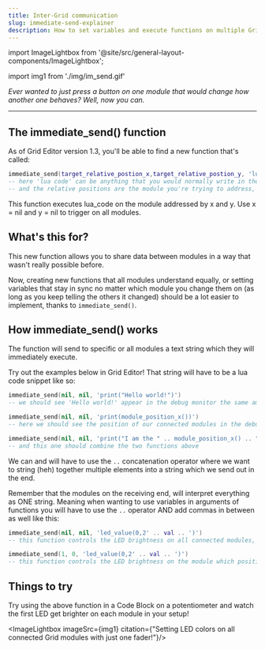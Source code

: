 ```yaml
---
title: Inter-Grid communication
slug: immediate-send-explainer
description: How to set variables and execute functions on multiple Grid modules at the same time
---
```


import ImageLightbox from '@site/src/general-layout-components/ImageLightbox';

import img1 from './img/im_send.gif'

_Ever wanted to just press a button on one module that would change how another one behaves? Well, now you can._

---

## The immediate_send() function

As of Grid Editor version 1.3, you'll be able to find a new function that's called:

```lua
immediate_send(target_relative_postion_x,target_relative_postion_y, 'lua code')
-- here 'lua code' can be anything that you would normally write in the code editor of Grid Editor
-- and the relative positions are the module you're trying to address, (0,0,'lua code') being itself, (nil,nil,'lua code') being all modules 
```

This function executes lua_code on the module addressed by x and y. Use x = nil and y = nil to trigger on all modules.

## What's this for?

This new function allows you to share data between modules in a way that wasn't really possible before.

Now, creating new functions that all modules understand equally, or setting variables that stay in sync no matter which module you change them on (as long as you keep telling the others it changed) should be a lot easier to implement, thanks to `immediate_send()`.

## How immediate_send() works

The function will send to specific or all modules a text string which they will immediately execute.

Try out the examples below in Grid Editor! That string will have to be a lua code snippet like so:

```lua
immediate_send(nil, nil, 'print("Hello world!")')
-- we should see 'Hello world!' appear in the debug monitor the same amount of times as we have modules connected
```

```lua
immediate_send(nil, nil, 'print(module_position_x())')
-- here we should see the position of our connected modules in the debug monitor on the x axis
```

```lua
immediate_send(nil, nil, 'print("I am the " .. module_position_x() .. ". module on the X axis.")')
-- and this one should combine the two functions above
```

We can and will have to use the `..` concatenation operator where we want to string (heh) together multiple elements into a string which we send out in the end.

Remember that the modules on the receiving end, will interpret everything as ONE string. Meaning when wanting to use variables in arguments of functions you will have to use the `..` operator AND add commas in between as well like this:

```lua
immediate_send(nil, nil, 'led_value(0,2' .. val .. ')')
-- this function controls the LED brightness on all connected modules, based on the state of the control element sending out the above function
```

```lua
immediate_send(1, 0, 'led_value(0,2' .. val .. ')')
-- this function controls the LED brightness on the module which position is x = 1, y = 0, based on the state of the control element sending out the above function
```

## Things to try

Try using the above function in a Code Block on a potentiometer and watch the first LED get brighter on each module in your setup!

<ImageLightbox imageSrc={img1} citation={"Setting LED colors on all connected Grid modules with just one fader!"}/>
